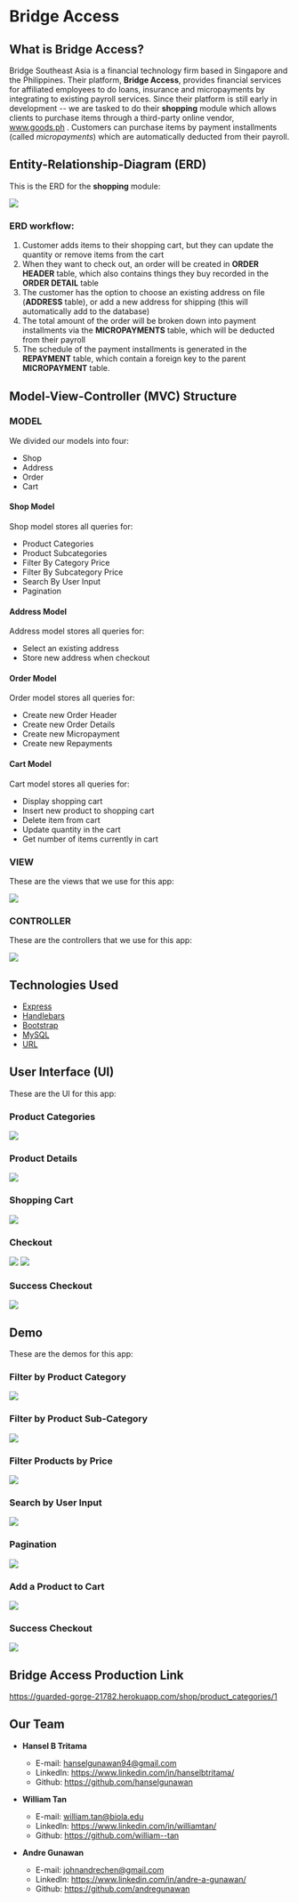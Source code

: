 # Bridge Access
## What is Bridge Access?
Bridge Southeast Asia is a financial technology firm based in Singapore and the Philippines. Their platform, **Bridge Access**, provides financial services for affiliated employees to do loans, insurance and micropayments by integrating to existing payroll services.
Since their platform is still early in development -- we are tasked to do their **shopping** module which allows clients to purchase items through a third-party online vendor, www.goods.ph . Customers can purchase items by payment installments (called *micropayments*) which are automatically deducted from their payroll.
## Entity-Relationship-Diagram (ERD)
This is the ERD for the **shopping** module:

![](https://imgur.com/gbYEkz9.png)

### ERD workflow:
1. Customer adds items to their shopping cart, but they can update the quantity or remove items from the cart
2. When they want to check out, an order will be created in **ORDER HEADER** table, which also contains things they buy recorded in the **ORDER DETAIL** table
3. The customer has the option to choose an existing address on file (**ADDRESS** table), or add a new address for shipping (this will automatically add to the database)
4. The total amount of the order will be broken down into payment installments via the **MICROPAYMENTS** table, which will be deducted from their payroll
5. The schedule of the payment installments is generated in the **REPAYMENT** table, which contain a foreign key to the parent **MICROPAYMENT** table.


## Model-View-Controller (MVC) Structure
### MODEL
We divided our models into four:
* Shop
* Address
* Order
* Cart
#### Shop Model
Shop model stores all queries for:
* Product Categories
* Product Subcategories
* Filter By Category Price
* Filter By Subcategory Price
* Search By User Input
* Pagination

#### Address Model
Address model stores all queries for:
* Select an existing address
* Store new address when checkout

#### Order Model
Order model stores all queries for:
* Create new Order Header
* Create new Order Details
* Create new Micropayment
* Create new Repayments

#### Cart Model
Cart model stores all queries for:
* Display shopping cart
* Insert new product to shopping cart
* Delete item from cart
* Update quantity in the cart
* Get number of items currently in cart

### VIEW
These are the views that we use for this app:

![](https://imgur.com/JDGXelr.png)

### CONTROLLER

These are the controllers that we use for this app:

![](https://imgur.com/NpP8elB.png)

## Technologies Used
* [Express](https://www.npmjs.com/package/express)
* [Handlebars](http://handlebarsjs.com/)
* [Bootstrap](https://getbootstrap.com/)
* [MySQL](https://www.npmjs.com/package/mysql)
* [URL](https://www.npmjs.com/package/url)

## User Interface (UI)
These are the UI for this app:
### Product Categories
![](https://imgur.com/oXEROjL.png)

### Product Details
![](https://imgur.com/oSk1DG0.png)

### Shopping Cart
![](https://imgur.com/aSss0kq.png)

### Checkout
![](https://imgur.com/Ag7d2ua.png)
![](https://imgur.com/6xZBGrF.png)

### Success Checkout
![](https://imgur.com/5KElzt7.png)

## Demo
These are the demos for this app:
### Filter by Product Category
![](https://imgur.com/qM1j7NK.gif)

### Filter by Product Sub-Category
![](https://imgur.com/Fpub89w.gif)

### Filter Products by Price
![](https://imgur.com/qkkEjeR.gif)

### Search by User Input
![](https://imgur.com/eelzkEN.gif)

### Pagination
![](https://imgur.com/eo7GRye.gif)

### Add a Product to Cart
![](https://imgur.com/VpBagjD.gif)

### Success Checkout
![](https://imgur.com/5v4xSSY.gif)

## Bridge Access Production Link
https://guarded-gorge-21782.herokuapp.com/shop/product_categories/1

## Our Team
* **Hansel B Tritama**
	* E-mail: hanselgunawan94@gmail.com
	* LinkedIn: https://www.linkedin.com/in/hanselbtritama/
	* Github: https://github.com/hanselgunawan

* **William Tan**
	* E-mail: william.tan@biola.edu
	* LinkedIn: https://www.linkedin.com/in/williamtan/
	* Github: https://github.com/william--tan

* **Andre Gunawan**
	* E-mail: johnandrechen@gmail.com
	* LinkedIn: https://www.linkedin.com/in/andre-a-gunawan/
	* Github: https://github.com/andregunawan
